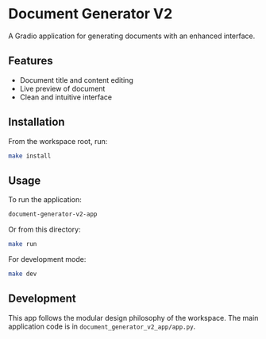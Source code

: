 # Document Generator V2

A Gradio application for generating documents with an enhanced interface.

## Features

- Document title and content editing
- Live preview of document
- Clean and intuitive interface

## Installation

From the workspace root, run:

```bash
make install
```

## Usage

To run the application:

```bash
document-generator-v2-app
```

Or from this directory:

```bash
make run
```

For development mode:

```bash
make dev
```

## Development

This app follows the modular design philosophy of the workspace. The main application code is in `document_generator_v2_app/app.py`.